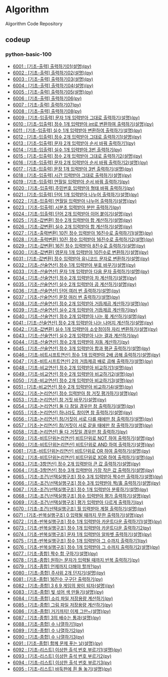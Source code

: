 # Algorithm
Algorithm Code Repository

## codeup
### python-basic-100
- [6001 : [기초-출력] 출력하기01(설명)(py)](./codeup/python-basic-100/6001.py)
- [6002 : [기초-출력] 출력하기02(설명)(py)](./codeup/python-basic-100/6002.py)
- [6003 : [기초-출력] 출력하기03(설명)(py)](./codeup/python-basic-100/6003.py)
- [6004 : [기초-출력] 출력하기04(설명)(py)](./codeup/python-basic-100/6004.py)
- [6005 : [기초-출력] 출력하기05(설명)(py)](./codeup/python-basic-100/6005.py)
- [6006 : [기초-출력] 출력하기06(py)](./codeup/python-basic-100/6006.py)
- [6007 : [기초-출력] 출력하기07(py)](./codeup/python-basic-100/6007.py)
- [6008 : [기초-출력] 출력하기08(py)](./codeup/python-basic-100/6008.py)
- [6009 : [기초-입출력] 문자 1개 입력받아 그대로 출력하기(설명)(py)](./codeup/python-basic-100/6009.py)
- [6010 : [기초-입출력] 정수 1개 입력받아 int로 변환하여 출력하기(설명)(py)](./codeup/python-basic-100/6010.py)
- [6011 : [기초-입출력] 실수 1개 입력받아 변환하여 출력하기(설명)(py)](./codeup/python-basic-100/6011.py)
- [6012 : [기초-입출력] 정수 2개 입력받아 그대로 출력하기1(설명)(py)](./codeup/python-basic-100/6012.py)
- [6013 : [기초-입출력] 문자 2개 입력받아 순서 바꿔 출력하기1(py)](./codeup/python-basic-100/6013.py)
- [6014 : [기초-입출력] 실수 1개 입력받아 3번 출력하기(py)](./codeup/python-basic-100/6014.py)
- [6015 : [기초-입출력] 정수 2개 입력받아 그대로 출력하기2(설명)(py) ](./codeup/python-basic-100/6015.py)
- [6016 : [기초-입출력] 문자 2개 입력받아 순서 바꿔 출력하기2(설명)(py)](./codeup/python-basic-100/6016.py)
- [6017 : [기초-입출력] 문장 1개 입력받아 3번 출력하기(설명)(py)](./codeup/python-basic-100/6017.py)
- [6018 : [기초-입출력] 시간 입력받아 그대로 출력하기(설명)(py)](./codeup/python-basic-100/6018.py)
- [6019 : [기초-입출력] 연월일 입력받아 순서 바꿔 출력하기(py)](./codeup/python-basic-100/6019.py)
- [6020 : [기초-입출력] 주민번호 입력받아 형태 바꿔 출력하기(py)](./codeup/python-basic-100/6020.py)
- [6021 : [기초-입출력] 단어 1개 입력받아 나누어 출력하기(설명)(py)](./codeup/python-basic-100/6021.py)
- [6022 : [기초-입출력] 연월일 입력받아 나누어 출력하기(설명)(py)](./codeup/python-basic-100/6022.py)
- [6023 : [기초-입출력] 시분초 입력받아 분만 출력하기(py)](./codeup/python-basic-100/6023.py)
- [6024 : [기초-입출력] 단어 2개 입력받아 이어 붙이기(설명)(py)](./codeup/python-basic-100/6024.py)
- [6025 : [기초-값변환] 정수 2개 입력받아 합 계산하기(설명)(py)](./codeup/python-basic-100/6025.py)
- [6026 : [기초-값변환] 실수 2개 입력받아 합 계산하기(설명)(py)](./codeup/python-basic-100/6026.py)
- [6027 : [기초-출력변환] 10진 정수 입력받아 16진수로 출력하기1(설명)(py)](./codeup/python-basic-100/6027.py)
- [6028 : [기초-출력변환] 10진 정수 입력받아 16진수로 출력하기2(설명)(py)](./codeup/python-basic-100/6028.py)
- [6029 : [기초-값변환] 16진 정수 입력받아 8진수로 출력하기(설명)(py)](./codeup/python-basic-100/6029.py)
- [6030 : [기초-값변환] 영문자 1개 입력받아 10진수로 변환하기(설명)(py)](./codeup/python-basic-100/6030.py)
- [6031 : [기초-값변환] 정수 입력받아 유니코드 문자로 변환하기(설명)(py)](./codeup/python-basic-100/6031.py)
- [6032 : [기초-산술연산] 정수 1개 입력받아 부호 바꾸기(설명)(py)](./codeup/python-basic-100/6032.py)
- [6033 : [기초-산술연산] 문자 1개 입력받아 다음 문자 출력하기(설명)(py)](./codeup/python-basic-100/6033.py)
- [6034 : [기초-산술연산] 정수 2개 입력받아 차 계산하기(설명)(py)](./codeup/python-basic-100/6034.py)
- [6035 : [기초-산술연산] 실수 2개 입력받아 곱 계산하기(설명)(py)](./codeup/python-basic-100/6035.py)
- [6036 : [기초-산술연산] 단어 여러 번 출력하기(설명)(py)](./codeup/python-basic-100/6036.py)
- [6037 : [기초-산술연산] 문장 여러 번 출력하기(설명)(py)](./codeup/python-basic-100/6037.py)
- [6038 : [기초-산술연산] 정수 2개 입력받아 거듭제곱 계산하기(설명)(py)](./codeup/python-basic-100/6038.py)
- [6039 : [기초-산술연산] 실수 2개 입력받아 거듭제곱 계산하기(py)](./codeup/python-basic-100/6039.py)
- [6040 : [기초-산술연산] 정수 2개 입력받아 나눈 몫 계산하기(설명)(py)](./codeup/python-basic-100/6040.py)
- [6041 : [기초-산술연산] 정수 2개 입력받아 나눈 나머지 계산하기(설명)(py)](./codeup/python-basic-100/6041.py)
- [6042 : [기초-값변환] 실수 1개 입력받아 소숫점이하 자리 변환하기(설명)(py)](./codeup/python-basic-100/6042.py)
- [6043 : [기초-산술연산] 실수 2개 입력받아 나눈 결과 계산하기(py)](./codeup/python-basic-100/6043.py)
- [6044 : [기초-산술연산] 정수 2개 입력받아 자동 계산하기(py)](./codeup/python-basic-100/6044.py)
- [6045 : [기초-산술연산] 정수 3개 입력받아 합과 평균 출력하기(설명)(py)](./codeup/python-basic-100/6045.py)
- [6046 : [기초-비트시프트연산] 정수 1개 입력받아 2배 곱해 출력하기(설명)(py)](./codeup/python-basic-100/6046.py)
- [6047 : [기초-비트시프트연산] 2의 거듭제곱 배로 곱해 출력하기(설명)(py)](./codeup/python-basic-100/6047.py)
- [6048 : [기초-비교연산] 정수 2개 입력받아 비교하기1(설명)(py)](./codeup/python-basic-100/6048.py)
- [6049 : [기초-비교연산] 정수 2개 입력받아 비교하기2(설명)(py)](./codeup/python-basic-100/6049.py)
- [6050 : [기초-비교연산] 정수 2개 입력받아 비교하기3(설명)(py)](./codeup/python-basic-100/6050.py)
- [6051 : [기초-비교연산] 정수 2개 입력받아 비교하기4(설명)(py)](./codeup/python-basic-100/6051.py)
- [6052 : [기초-논리연산] 정수 입력받아 참 거짓 평가하기(설명)(py)](./codeup/python-basic-100/6052.py)
- [6053 : [기초-논리연산] 참 거짓 바꾸기(설명)(py)](./codeup/python-basic-100/6053.py)
- [6054 : [기초-논리연산] 둘 다 참일 경우만 참 출력하기(설명)(py)](./codeup/python-basic-100/6054.py)
- [6055 : [기초-논리연산] 하나라도 참이면 참 출력하기(설명)(py)](./codeup/python-basic-100/6055.py)
- [6056 : [기초-논리연산] 참/거짓이 서로 다를 때에만 참 출력하기(설명)(py)](./codeup/python-basic-100/6056.py)
- [6057 : [기초-논리연산] 참/거짓이 서로 같을 때에만 참 출력하기(설명)(py)](./codeup/python-basic-100/6057.py)
- [6058 : [기초-논리연산] 둘 다 거짓일 경우만 참 출력하기(py)](./codeup/python-basic-100/6058.py)
- [6059 : [기초-비트단위논리연산] 비트단위로 NOT 하여 출력하기(설명)(py)](./codeup/python-basic-100/6059.py)
- [6060 : [기초-비트단위논리연산] 비트단위로 AND 하여 출력하기(설명)(py)](./codeup/python-basic-100/6060.py)
- [6061 : [기초-비트단위논리연산] 비트단위로 OR 하여 출력하기(설명)(py)](./codeup/python-basic-100/6061.py)
- [6062 : [기초-비트단위논리연산] 비트단위로 XOR 하여 출력하기(설명)(py)](./codeup/python-basic-100/6062.py)
- [6063 : [기초-3항연산] 정수 2개 입력받아 큰 값 출력하기(설명)(py)](./codeup/python-basic-100/6063.py)
- [6064 : [기초-3항연산] 정수 3개 입력받아 가장 작은 값 출력하기(설명)(py)](./codeup/python-basic-100/6064.py)
- [6065 : [기초-조건/선택실행구조] 정수 3개 입력받아 짝수만 출력하기(설명)(py)](./codeup/python-basic-100/6065.py)
- [6066 : [기초-조건/선택실행구조] 정수 3개 입력받아 짝/홀 출력하기(설명)(py)](./codeup/python-basic-100/6066.py)
- [6067 : [기초-조건/선택실행구조] 정수 1개 입력받아 분류하기(설명)(py)](./codeup/python-basic-100/6067.py)
- [6068 : [기초-조건/선택실행구조] 점수 입력받아 평가 출력하기(설명)(py)](./codeup/python-basic-100/6068.py)
- [6069 : [기초-조건/선택실행구조] 평가 입력받아 다르게 출력하기(py)](./codeup/python-basic-100/6069.py)
- [6070 : [기초-조건/선택실행구조] 월 입력받아 계절 출력하기(설명)(py)](./codeup/python-basic-100/6070.py)
- [6071 : [기초-반복실행구조] 0 입력될 때까지 무한 출력하기(설명)(py)](./codeup/python-basic-100/6071.py)
- [6072 : [기초-반복실행구조] 정수 1개 입력받아 카운트다운 출력하기1(설명)(py)](./codeup//python-basic-100/6072.py)
- [6073 : [기초-반복실행구조] 정수 1개 입력받아 카운트다운 출력하기2(py)](./codeup/python-basic-100/6073.py)
- [6074 : [기초-반복실행구조] 문자 1개 입력받아 알파벳 출력하기(설명)(py)](./codeup/python-basic-100/6074.py)
- [6075 : [기초-반복실행구조] 정수 1개 입력받아 그 수까지 출력하기1(py)](./codeup/python-basic-100/6075.py)
- [6076 : [기초-반복실행구조] 정수 1개 입력받아 그 수까지 출력하기2(설명)(py)](./codeup/python-basic-100/6076.py)
- [6077 : [기초-종합] 짝수 합 구하기(설명)(py)](./codeup/python-basic-100/6077.py)
- [6078 : [기초-종합] 원하는 문자가 입력될 때까지 반복 출력하기(py)](./codeup/python-basic-100/6078.py)
- [6079 : [기초-종합] 언제까지 더해야 할까?(py)](./codeup/python-basic-100/6079.py)
- [6080 : [기초-종합] 주사위 2개 던지기(설명)(py)](./codeup/python-basic-100/6080.py)
- [6081 : [기초-종합] 16진수 구구단 출력하기(py)](./codeup/python-basic-100/6081.py)
- [6082 : [기초-종합] 3 6 9 게임의 왕이 되자(설명)(py)](./codeup/python-basic-100/6082.py)
- [6083 : [기초-종합] 빛 섞어 색 만들기(설명)(py)](./codeup/python-basic-100/6083.py)
- [6084 : [기초-종합] 소리 파일 저장용량 계산하기(py)](./codeup/python-basic-100/6084.py)
- [6085 : [기초-종합] 그림 파일 저장용량 계산하기(py)](./codeup/python-basic-100/6085.py)
- [6086 : [기초-종합] 거기까지! 이제 그만~(설명)(py)](./codeup/python-basic-100/6086.py)
- [6087 : [기초-종합] 3의 배수는 통과(설명)(py)](./codeup/python-basic-100/6087.py)
- [6088 : [기초-종합] 수 나열하기1(py)](./codeup/python-basic-100/6088.py)
- [6089 : [기초-종합] 수 나열하기2(py)](./codeup/python-basic-100/6089.py)
- [6090 : [기초-종합] 수 나열하기3(py)](./codeup/python-basic-100/6090.py)
- [6091 : [기초-종합] 함께 문제 푸는 날(설명)(py)](./codeup/python-basic-100/6091.py)
- [6092 : [기초-리스트] 이상한 출석 번호 부르기1(설명)(py)](./codeup/python-basic-100/6092.py)
- [6093 : [기초-리스트] 이상한 출석 번호 부르기2(py)](./codeup/python-basic-100/6093.py)
- [6094 : [기초-리스트] 이상한 출석 번호 부르기3(py)](./codeup/python-basic-100/6094.py)
- [6095 : [기초-리스트] 바둑판에 흰 돌 놓기(설명)(py)](./codeup/python-basic-100/6095.py)


